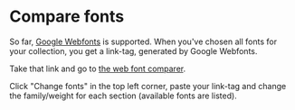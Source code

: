 # Compare fonts

So far, [Google Webfonts](http://www.google.com/webfonts) is supported. When
you've chosen all fonts for your collection, you get a link-tag, generated
by Google Webfonts.

Take that link and go to [the web font comparer](http://trb.github.com/web-font-comparer).

Click "Change fonts" in the top left corner, paste your link-tag and change
the family/weight for each section (available fonts are listed).
